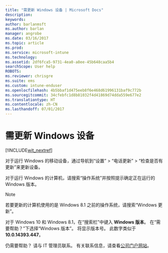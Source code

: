 ```yaml
---
title: "需更新 Windows 设备 | Microsoft Docs"
description: 
keywords: 
author: barlanmsft
ms.author: barlan
manager: angrobe
ms.date: 03/16/2017
ms.topic: article
ms.prod: 
ms.service: microsoft-intune
ms.technology: 
ms.assetid: 2df6fca5-9731-4ea0-a8ee-45b648caa5b4
searchScope: User help
ROBOTS: 
ms.reviewer: chrisgre
ms.suite: ems
ms.custom: intune-enduser
ms.openlocfilehash: 4b5bbaf1d475eeb8f6e468d61996131baf9c772b
ms.sourcegitcommit: 34cfebfc1d8b81032f4d41869d74dda559e677e2
ms.translationtype: HT
ms.contentlocale: zh-CN
ms.lasthandoff: 07/01/2017
---
```

# <a name="you-need-to-update-your-windows-device"></a>需更新 Windows 设备

[!INCLUDE[wit_nextref](includes/end-user-os-update-guidance.md)]

对于运行 Windows 的移动设备，通过导航到“设置” > “电话更新” > “检查是否有更新”来更新设备。

对于运行 Windows 的计算机，请搜索“操作系统”并按照提示确定正在运行的 Windows 版本。

> [!Note]
> 若要更新的计算机使用的是 Windows 8.1 之前的操作系统，请搜索“Windows 更新”。

对于 Windows 10 和 Windows 8.1，在“搜索栏”中键入 __Windows 版本__。 在“需要帮助？”下选择“Windows 版本”。 将显示版本号。 此数字类似于 __10.0.14393.447__。

仍需要帮助？ 请与 IT 管理员联系。 有关联系信息，请查看[公司门户网站](http://portal.manage.microsoft.com)。
